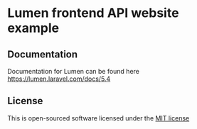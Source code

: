 # Lumen frontend API website example  

## Documentation

Documentation for Lumen can be found here https://lumen.laravel.com/docs/5.4

## License

This is open-sourced software licensed under the [MIT license](http://opensource.org/licenses/MIT)
